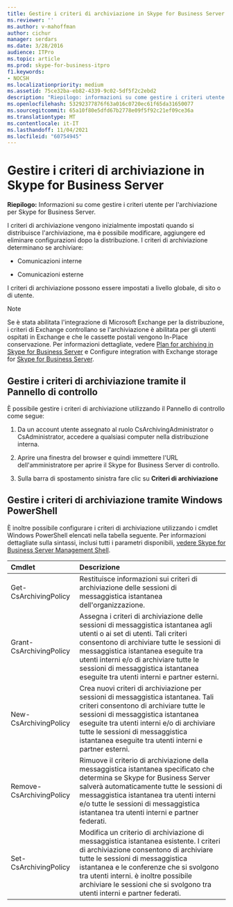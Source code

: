 ```yaml
---
title: Gestire i criteri di archiviazione in Skype for Business Server
ms.reviewer: ''
ms.author: v-mahoffman
author: cichur
manager: serdars
ms.date: 3/28/2016
audience: ITPro
ms.topic: article
ms.prod: skype-for-business-itpro
f1.keywords:
- NOCSH
ms.localizationpriority: medium
ms.assetid: 75ce32ba-eb82-4339-9c02-5df5f2c2ebd2
description: "Riepilogo: informazioni su come gestire i criteri utente per l'archiviazione per Skype for Business Server."
ms.openlocfilehash: 53292377876f63a016c0720ec61f65da31650077
ms.sourcegitcommit: 65a10f80e5dfd67b2778e09f5f92c21ef09ce36a
ms.translationtype: MT
ms.contentlocale: it-IT
ms.lasthandoff: 11/04/2021
ms.locfileid: "60754945"
---
```

# <a name="manage-archiving-policies-in-skype-for-business-server"></a>Gestire i criteri di archiviazione in Skype for Business Server

**Riepilogo:** Informazioni su come gestire i criteri utente per l'archiviazione per Skype for Business Server.
  
I criteri di archiviazione vengono inizialmente impostati quando si distribuisce l'archiviazione, ma è possibile modificare, aggiungere ed eliminare configurazioni dopo la distribuzione. I criteri di archiviazione determinano se archiviare: 
  
- Comunicazioni interne
    
- Comunicazioni esterne
    
I criteri di archiviazione possono essere impostati a livello globale, di sito o di utente.
  
> [!NOTE]
> Se è stata abilitata l'integrazione di Microsoft Exchange per la distribuzione, i criteri di Exchange controllano se l'archiviazione è abilitata per gli utenti ospitati in Exchange e che le cassette postali vengono In-Place conservazione. Per informazioni dettagliate, vedere [Plan for archiving in Skype for Business Server](../../plan-your-deployment/archiving/archiving.md) e Configure integration with Exchange storage for [Skype for Business Server](../../deploy/deploy-archiving/configure-integration-with-exchange-storage.md). 
  
## <a name="manage-archiving-policies-by-using-the-control-panel"></a>Gestire i criteri di archiviazione tramite il Pannello di controllo

È possibile gestire i criteri di archiviazione utilizzando il Pannello di controllo come segue:
  
1. Da un account utente assegnato al ruolo CsArchivingAdministrator o CsAdministrator, accedere a qualsiasi computer nella distribuzione interna. 
    
2. Aprire una finestra del browser e quindi immettere l'URL dell'amministratore per aprire il Skype for Business Server di controllo. 
    
3. Sulla barra di spostamento sinistra fare clic su **Criteri di archiviazione**
    
## <a name="manage-archiving-policies-by-using-windows-powershell"></a>Gestire i criteri di archiviazione tramite Windows PowerShell

È inoltre possibile configurare i criteri di archiviazione utilizzando i cmdlet Windows PowerShell elencati nella tabella seguente. Per informazioni dettagliate sulla sintassi, inclusi tutti i parametri disponibili, [vedere Skype for Business Server Management Shell](../management-shell.md).
  

|**Cmdlet**|**Descrizione**|
|:-----|:-----|
|Get-CsArchivingPolicy  <br/> |Restituisce informazioni sui criteri di archiviazione delle sessioni di messaggistica istantanea dell'organizzazione.  <br/> |
|Grant-CsArchivingPolicy  <br/> |Assegna i criteri di archiviazione delle sessioni di messaggistica istantanea agli utenti o ai set di utenti. Tali criteri consentono di archiviare tutte le sessioni di messaggistica istantanea eseguite tra utenti interni e/o di archiviare tutte le sessioni di messaggistica istantanea eseguite tra utenti interni e partner esterni.  <br/> |
|New-CsArchivingPolicy  <br/> |Crea nuovi criteri di archiviazione per sessioni di messaggistica istantanea. Tali criteri consentono di archiviare tutte le sessioni di messaggistica istantanea eseguite tra utenti interni e/o di archiviare tutte le sessioni di messaggistica istantanea eseguite tra utenti interni e partner esterni.  <br/> |
|Remove-CsArchivingPolicy  <br/> |Rimuove il criterio di archiviazione della messaggistica istantanea specificato che determina se Skype for Business Server salverà automaticamente tutte le sessioni di messaggistica istantanea tra utenti interni e/o tutte le sessioni di messaggistica istantanea tra utenti interni e partner federati.  <br/> |
|Set-CsArchivingPolicy  <br/> |Modifica un criterio di archiviazione di messaggistica istantanea esistente. I criteri di archiviazione consentono di archiviare tutte le sessioni di messaggistica istantanea e le conferenze che si svolgono tra utenti interni. è inoltre possibile archiviare le sessioni che si svolgono tra utenti interni e partner federati.  <br/> |
   

